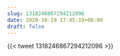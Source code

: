 ```yaml
---
slug: 1318246867294212096
date: 2020-10-19 17:45:19+00:00
draft: false
---
```


{{< tweet 1318246867294212096 >}}
